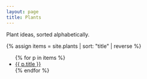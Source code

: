 ```yaml
---
layout: page
title: Plants
---
```


Plant ideas, sorted alphabetically.

{% assign items = site.plants | sort: "title" | reverse %}
<ul>
{% for p in items %}
<li><a href="{{ p.url | relative_url }}">{{ p.title }}</a></li>
{% endfor %}
</ul>
